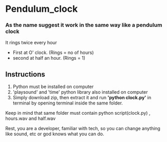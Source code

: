 # Pendulum_clock
### As the name suggest it work in the same way like a pendulum clock
It rings twice every hour
  * First at O' clock. (Rings = no of hours)
  * second at half an hour. (Rings = 1)

## Instructions

  1. Python must be installed on computer
  1. 'playsound' and 'time' python library also installed on computer
  1. Simply download zip, then extract it and run __'python clock.py'__ in terminal by opening terminal inside the same folder.
  <p> Keep in mind that same folder must contain python script(clock.py) , hours.wav and half.wav</p>
  <p> Rest, you are a developer, familiar with tech, so you can change anything like sound, etc or god knows what you can do.</p>  